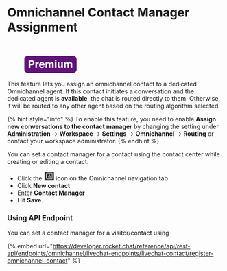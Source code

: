 # Omnichannel Contact Manager Assignment

​

<figure><img src="../../../.gitbook/assets/Premium.svg" alt=""><figcaption></figcaption></figure>

​This feature lets you assign an omnichannel contact to a dedicated Omnichannel agent. If this contact initiates a conversation and the dedicated agent is **available**, the chat is routed directly to them. Otherwise, it will be routed to any other agent based on the routing algorithm selected.

{% hint style="info" %}
To enable this feature, you need to enable **Assign new conversations to the contact manager** by changing the setting under **Administration** -> **Workspace** -> **Settings** -> **Omnichannel** -> **Routing** or contact your workspace administrator.
{% endhint %}

You can set a contact manager for a contact using the contact center while creating or editing a contact.

* Click the <img src="../../../.gitbook/assets/contact-center.png" alt="" data-size="line"> icon on the Omnichannel navigation tab
* Click **New contact**
* Enter **Contact Manager**
* Hit **Save**.

### Using API Endpoint

You can set a contact manager for a visitor/contact using

{% embed url="https://developer.rocket.chat/reference/api/rest-api/endpoints/omnichannel/livechat-endpoints/livechat-contact/register-omnichannel-contact" %}
